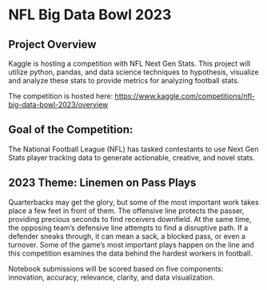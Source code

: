 # NFL Big Data Bowl 2023

## Project Overview
Kaggle is hosting a competition with NFL Next Gen Stats. This project will utilize python, pandas, and data science techniques to hypothesis, visualize and analyze these stats to provide metrics for analyzing football stats. 

The competition is hosted here: 
https://www.kaggle.com/competitions/nfl-big-data-bowl-2023/overview

## Goal of the Competition:
The National Football League (NFL) has tasked contestants to use Next Gen Stats player tracking data to generate actionable, creative, and novel stats. 

## 2023 Theme: Linemen on Pass Plays
Quarterbacks may get the glory, but some of the most important work takes place a few feet in front of them. The offensive line protects the passer, providing precious seconds to find receivers downfield. At the same time, the opposing team’s defensive line attempts to find a disruptive path. If a defender sneaks through, it can mean a sack, a blocked pass, or even a turnover. Some of the game’s most important plays happen on the line and this competition examines the data behind the hardest workers in football.

Notebook submissions will be scored based on five components: innovation, accuracy, relevance, clarity, and data visualization.
